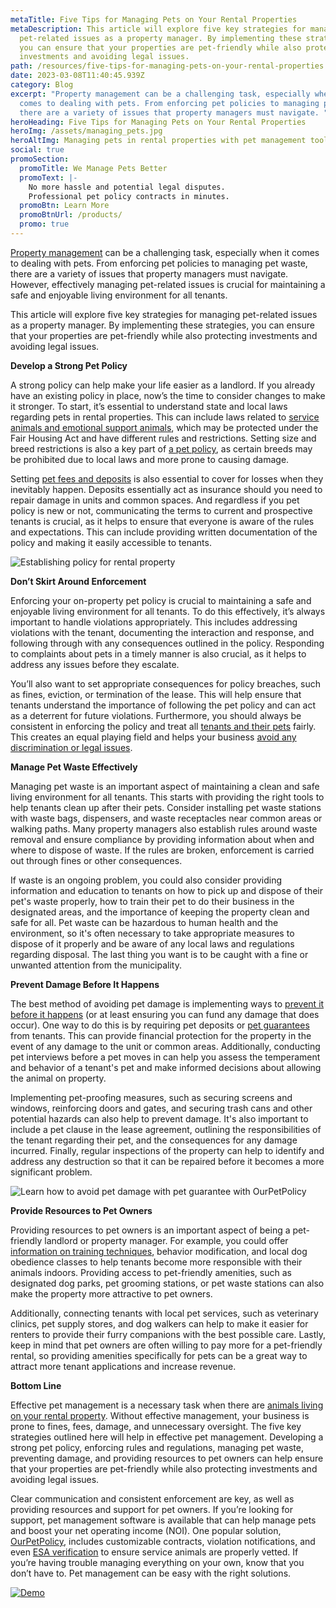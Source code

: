```yaml
---
metaTitle: Five Tips for Managing Pets on Your Rental Properties
metaDescription: This article will explore five key strategies for managing
  pet-related issues as a property manager. By implementing these strategies,
  you can ensure that your properties are pet-friendly while also protecting
  investments and avoiding legal issues.
path: /resources/five-tips-for-managing-pets-on-your-rental-properties
date: 2023-03-08T11:40:45.939Z
category: Blog
excerpt: "Property management can be a challenging task, especially when it
  comes to dealing with pets. From enforcing pet policies to managing pet waste,
  there are a variety of issues that property managers must navigate. "
heroHeading: Five Tips for Managing Pets on Your Rental Properties
heroImg: /assets/managing_pets.jpg
heroAltImg: Managing pets in rental properties with pet management tool
social: true
promoSection:
  promoTitle: We Manage Pets Better
  promoText: |-
    No more hassle and potential legal disputes. 
    Professional pet policy contracts in minutes.
  promoBtn: Learn More
  promoBtnUrl: /products/
  promo: true
---
```

[Property management](https://landlordtech.com/resources/top-property-management-trends-of-2023) can be a challenging task, especially when it comes to dealing with pets. From enforcing pet policies to managing pet waste, there are a variety of issues that property managers must navigate. However, effectively managing pet-related issues is crucial for maintaining a safe and enjoyable living environment for all tenants.

This article will explore five key strategies for managing pet-related issues as a property manager. By implementing these strategies, you can ensure that your properties are pet-friendly while also protecting investments and avoiding legal issues.

**Develop a Strong Pet Policy**

A strong policy can help make your life easier as a landlord. If you already have an existing policy in place, now’s the time to consider changes to make it stronger. To start, it’s essential to understand state and local laws regarding pets in rental properties. This can include laws related to [service animals and emotional support animals](https://landlordtech.com/resources/emotional-support-animals-service-animals-and-pets-whats-the-difference), which may be protected under the Fair Housing Act and have different rules and restrictions. Setting size and breed restrictions is also a key part of [a pet policy](https://landlordtech.com/resources/the-true-cost-of-having-a-bad-pet-policy), as certain breeds may be prohibited due to local laws and more prone to causing damage.

Setting [pet fees and deposits](https://landlordtech.com/resources/why-pet-fees-are-an-essential-landlord-strategy) is also essential to cover for losses when they inevitably happen. Deposits essentially act as insurance should you need to repair damage in units and common spaces. And regardless if you pet policy is new or not, communicating the terms to current and prospective tenants is crucial, as it helps to ensure that everyone is aware of the rules and expectations. This can include providing written documentation of the policy and making it easily accessible to tenants.

![Establishing policy for rental property](/assets/establishing_policy_for_rental_property.png)

**Don’t Skirt Around Enforcement**

Enforcing your on-property pet policy is crucial to maintaining a safe and enjoyable living environment for all tenants. To do this effectively, it’s always important to handle violations appropriately. This includes addressing violations with the tenant, documenting the interaction and response, and following through with any consequences outlined in the policy. Responding to complaints about pets in a timely manner is also crucial, as it helps to address any issues before they escalate.

You’ll also want to set appropriate consequences for policy breaches, such as fines, eviction, or termination of the lease. This will help ensure that tenants understand the importance of following the pet policy and can act as a deterrent for future violations. Furthermore, you should always be consistent in enforcing the policy and treat all [tenants and their pets](https://landlordtech.com/resources/the-landlords-guide-to-tenants-with-pets) fairly. This creates an equal playing field and helps your business [avoid any discrimination or legal issues](https://landlordtech.com/resources/heres-how-an-esa-hud-sting-cost-this-property-manager).

**Manage Pet Waste Effectively**

Managing pet waste is an important aspect of maintaining a clean and safe living environment for all tenants. This starts with providing the right tools to help tenants clean up after their pets. Consider installing pet waste stations with waste bags, dispensers, and waste receptacles near common areas or walking paths. Many property managers also establish rules around waste removal and ensure compliance by providing information about when and where to dispose of waste. If the rules are broken, enforcement is carried out through fines or other consequences.

If waste is an ongoing problem, you could also consider providing information and education to tenants on how to pick up and dispose of their pet's waste properly, how to train their pet to do their business in the designated areas, and the importance of keeping the property clean and safe for all. Pet waste can be hazardous to human health and the environment, so it's often necessary to take appropriate measures to dispose of it properly and be aware of any local laws and regulations regarding disposal. The last thing you want is to be caught with a fine or unwanted attention from the municipality. 

**Prevent Damage Before It Happens**

The best method of avoiding pet damage is implementing ways to [prevent it before it happens](https://landlordtech.com/resources/protecting-your-rental-property-from-pet-damage) (or at least ensuring you can fund any damage that does occur). One way to do this is by requiring pet deposits or [pet guarantees](https://landlordtech.com/resources/boost-income-and-cover-damage-expenses-with-a-pet-guarantee) from tenants. This can provide financial protection for the property in the event of any damage to the unit or common areas. Additionally, conducting pet interviews before a pet moves in can help you assess the temperament and behavior of a tenant's pet and make informed decisions about allowing the animal on property.

Implementing pet-proofing measures, such as securing screens and windows, reinforcing doors and gates, and securing trash cans and other potential hazards can also help to prevent damage. It's also important to include a pet clause in the lease agreement, outlining the responsibilities of the tenant regarding their pet, and the consequences for any damage incurred. Finally, regular inspections of the property can help to identify and address any destruction so that it can be repaired before it becomes a more significant problem.

![Learn how to avoid pet damage with pet guarantee with OurPetPolicy](/assets/avoiding_pet_damage_with_pet_guarantees.png)

**Provide Resources to Pet Owners**

Providing resources to pet owners is an important aspect of being a pet-friendly landlord or property manager. For example, you could offer [information on training techniques](https://landlordtech.com/resources/new-pet-training-tool-feature-added-to-pet-management-platform-ourpetpolicy), behavior modification, and local dog obedience classes to help tenants become more responsible with their animals indoors. Providing access to pet-friendly amenities, such as designated dog parks, pet grooming stations, or pet waste stations can also make the property more attractive to pet owners.

Additionally, connecting tenants with local pet services, such as veterinary clinics, pet supply stores, and dog walkers can help to make it easier for renters to provide their furry companions with the best possible care. Lastly, keep in mind that pet owners are often willing to pay more for a pet-friendly rental, so providing amenities specifically for pets can be a great way to attract more tenant applications and increase revenue.

**Bottom Line**

Effective pet management is a necessary task when there are [animals living on your rental property](https://landlordtech.com/resources/animals-in-rentals-in-2023). Without effective management, your business is prone to fines, fees, damage, and unnecessary oversight. The five key strategies outlined here will help in effective pet management. Developing a strong pet policy, enforcing rules and regulations, managing pet waste, preventing damage, and providing resources to pet owners can help ensure that your properties are pet-friendly while also protecting investments and avoiding legal issues. 

Clear communication and consistent enforcement are key, as well as providing resources and support for pet owners. If you’re looking for support, pet management software is available that can help manage pets and boost your net operating income (NOI). One popular solution, [OurPetPolicy](https://landlordtech.com/products), includes customizable contracts, violation notifications, and even [ESA verification](https://landlordtech.com/resources/the-opportunity-cost-of-not-verifying-tenant-esa-etters) to ensure service animals are properly vetted. If you’re having trouble managing everything on your own, know that you don’t have to. Pet management can be easy with the right solutions.

[![Demo](/assets/pet_management_platform_free_demo.png "Demo")](https://landlordtech.com/request-demo/)